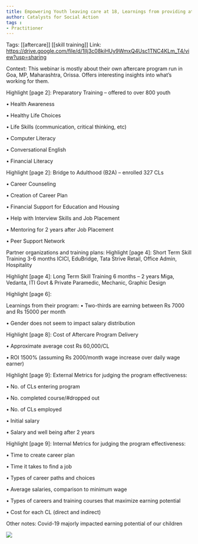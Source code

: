 ```yaml
---
title: Empowering Youth leaving care at 18, Learnings from providing atercare services
author: Catalysts for Social Action
tags :
- Practitioner
---
```

Tags: [[aftercare]] [[skill training]]
Link: https://drive.google.com/file/d/1lIj3c08kiHUy9WmxQ4Usc1TNC4KLm_T4/view?usp=sharing

Context: This webinar is mostly about their own aftercare program run in Goa, MP, Maharashtra, Orissa. Offers interesting insights into what’s working for them. 

Highlight [page 2]: Preparatory Training – offered to over 800 youth

• Health Awareness

• Healthy Life Choices

• Life Skills (communication, critical thinking, etc)

• Computer Literacy

• Conversational English

• Financial Literacy

Highlight [page 2]: Bridge to Adulthood (B2A) – enrolled 327 CLs

• Career Counseling

• Creation of Career Plan

• Financial Support for Education and Housing

• Help with Interview Skills and Job Placement

• Mentoring for 2 years after Job Placement

• Peer Support Network

Partner organizations and training plans:
Highlight [page 4]: Short Term Skill Training 3-6 months ICICI, EduBridge, Tata Strive Retail, Office Admin, Hospitality

Highlight [page 4]: Long Term Skill Training 6 months – 2 years Miga, Vedanta, ITI Govt & Private Paramedic, Mechanic, Graphic Design

Highlight [page 6]:

Learnings from their program:
 • Two-thirds are earning between Rs 7000 and Rs 15000 per month

• Gender does not seem to impact salary distribution

Highlight [page 8]: 
Cost of Aftercare Program Delivery

• Approximate average cost Rs 60,000/CL

• ROI 1500% (assuming Rs 2000/month wage increase over daily wage earner)

Highlight [page 9]: External Metrics for judging the program effectiveness:

• No. of CLs entering program

• No. completed course/#dropped out

• No.  of CLs employed

• Initial salary

• Salary and well being after 2 years

Highlight [page 9]: Internal Metrics for judging the program effectiveness:

• Time to create career plan

• Time it takes to find a job

• Types of career paths and choices

• Average salaries, comparison to minimum wage

• Types of careers and training courses that maximize earning potential

• Cost for each CL (direct and indirect)

Other notes: 
Covid-19 majorly impacted earning potential of our children 

**![](https://lh3.googleusercontent.com/CsVTBccEqC0OsQpqrMvd1Iuhe42DwEgxpktitm_l4S163f7YP492FSRAyHRa7AW121dhmZGNhDsjuAIHQ6tenuujAZrOjPimgA0w_TZsi1TCmCGVUCb4Qd6iZyu4vu7WfpVdwo9E)**